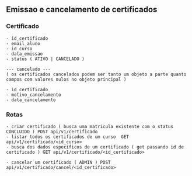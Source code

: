 ## Emissao e cancelamento de certificados 

### Certificado

    - id_certificado
    - email_aluno
    - id_curso
    - data_emissao
    - status ( ATIVO | CANCELADO )

    --- cancelado ---  
    ( os certificados cancelados podem ser tanto um objeto a parte quanto campos com valores nulos no objeto principal ) 

    - id_certificado
    - motivo_cancelamento
    - data_cancelamento

### Rotas

    - criar certificado ( busca uma matricula existente com o status CONCLUIDO ) POST api/v1/certificado
    - listar todos os certificados de um curso  GET api/v1/certificado/<id_curso>
    - busca dos dados especificos de um certificado ( get passando id de certificado ) GET api/v1/certificado/<id_certificado>

    - cancelar um certificado ( ADMIN ) POST api/v1/certificado/cancel/<id_certificado>

